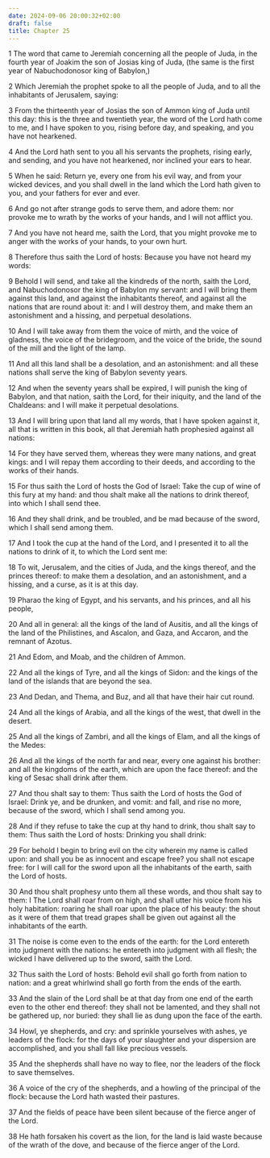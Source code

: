 ```yaml
---
date: 2024-09-06 20:00:32+02:00
draft: false
title: Chapter 25
---
```




1 The word that came to Jeremiah concerning all the people of Juda, in the fourth year of Joakim the son of Josias king of Juda, (the same is the first year of Nabuchodonosor king of Babylon,)

2 Which Jeremiah the prophet spoke to all the people of Juda, and to all the inhabitants of Jerusalem, saying:

3 From the thirteenth year of Josias the son of Ammon king of Juda until this day: this is the three and twentieth year, the word of the Lord hath come to me, and I have spoken to you, rising before day, and speaking, and you have not hearkened.

4 And the Lord hath sent to you all his servants the prophets, rising early, and sending, and you have not hearkened, nor inclined your ears to hear.

5 When he said: Return ye, every one from his evil way, and from your wicked devices, and you shall dwell in the land which the Lord hath given to you, and your fathers for ever and ever.

6 And go not after strange gods to serve them, and adore them: nor provoke me to wrath by the works of your hands, and I will not afflict you.

7 And you have not heard me, saith the Lord, that you might provoke me to anger with the works of your hands, to your own hurt.

8 Therefore thus saith the Lord of hosts: Because you have not heard my words:

9 Behold I will send, and take all the kindreds of the north, saith the Lord, and Nabuchodonosor the king of Babylon my servant: and I will bring them against this land, and against the inhabitants thereof, and against all the nations that are round about it: and I will destroy them, and make them an astonishment and a hissing, and perpetual desolations.

10 And I will take away from them the voice of mirth, and the voice of gladness, the voice of the bridegroom, and the voice of the bride, the sound of the mill and the light of the lamp.

11 And all this land shall be a desolation, and an astonishment: and all these nations shall serve the king of Babylon seventy years.

12 And when the seventy years shall be expired, I will punish the king of Babylon, and that nation, saith the Lord, for their iniquity, and the land of the Chaldeans: and I will make it perpetual desolations.

13 And I will bring upon that land all my words, that I have spoken against it, all that is written in this book, all that Jeremiah hath prophesied against all nations:

14 For they have served them, whereas they were many nations, and great kings: and I will repay them according to their deeds, and according to the works of their hands.

15 For thus saith the Lord of hosts the God of Israel: Take the cup of wine of this fury at my hand: and thou shalt make all the nations to drink thereof, into which I shall send thee.

16 And they shall drink, and be troubled, and be mad because of the sword, which I shall send among them.

17 And I took the cup at the hand of the Lord, and I presented it to all the nations to drink of it, to which the Lord sent me:

18 To wit, Jerusalem, and the cities of Juda, and the kings thereof, and the princes thereof: to make them a desolation, and an astonishment, and a hissing, and a curse, as it is at this day.

19 Pharao the king of Egypt, and his servants, and his princes, and all his people,

20 And all in general: all the kings of the land of Ausitis, and all the kings of the land of the Philistines, and Ascalon, and Gaza, and Accaron, and the remnant of Azotus.

21 And Edom, and Moab, and the children of Ammon.

22 And all the kings of Tyre, and all the kings of Sidon: and the kings of the land of the islands that are beyond the sea.

23 And Dedan, and Thema, and Buz, and all that have their hair cut round.

24 And all the kings of Arabia, and all the kings of the west, that dwell in the desert.

25 And all the kings of Zambri, and all the kings of Elam, and all the kings of the Medes:

26 And all the kings of the north far and near, every one against his brother: and all the kingdoms of the earth, which are upon the face thereof: and the king of Sesac shall drink after them.

27 And thou shalt say to them: Thus saith the Lord of hosts the God of Israel: Drink ye, and be drunken, and vomit: and fall, and rise no more, because of the sword, which I shall send among you.

28 And if they refuse to take the cup at thy hand to drink, thou shalt say to them: Thus saith the Lord of hosts: Drinking you shall drink:

29 For behold I begin to bring evil on the city wherein my name is called upon: and shall you be as innocent and escape free? you shall not escape free: for I will call for the sword upon all the inhabitants of the earth, saith the Lord of hosts.

30 And thou shalt prophesy unto them all these words, and thou shalt say to them: I The Lord shall roar from on high, and shall utter his voice from his holy habitation: roaring he shall roar upon the place of his beauty: the shout as it were of them that tread grapes shall be given out against all the inhabitants of the earth.

31 The noise is come even to the ends of the earth: for the Lord entereth into judgment with the nations: he entereth into judgment with all flesh; the wicked I have delivered up to the sword, saith the Lord.

32 Thus saith the Lord of hosts: Behold evil shall go forth from nation to nation: and a great whirlwind shall go forth from the ends of the earth.

33 And the slain of the Lord shall be at that day from one end of the earth even to the other end thereof: they shall not be lamented, and they shall not be gathered up, nor buried: they shall lie as dung upon the face of the earth.

34 Howl, ye shepherds, and cry: and sprinkle yourselves with ashes, ye leaders of the flock: for the days of your slaughter and your dispersion are accomplished, and you shall fall like precious vessels.

35 And the shepherds shall have no way to flee, nor the leaders of the flock to save themselves.

36 A voice of the cry of the shepherds, and a howling of the principal of the flock: because the Lord hath wasted their pastures.

37 And the fields of peace have been silent because of the fierce anger of the Lord.

38 He hath forsaken his covert as the lion, for the land is laid waste because of the wrath of the dove, and because of the fierce anger of the Lord.

